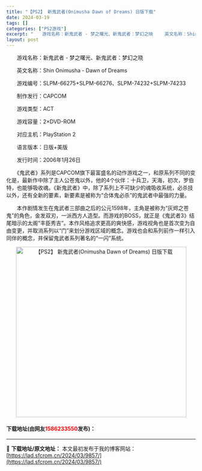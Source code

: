 ```yaml
---
title: "【PS2】 新鬼武者(Onimusha Dawn of Dreams) 日版下载"
date: 2024-03-19
tags: []
categories: ["PS2游戏"]
excerpt: "　　游戏名称：新鬼武者 - 梦之曙光、新鬼武者：梦幻之晓 　　英文名称：Shin Onimusha - Dawn of Dreams 　　游戏编号：SLPM-66275+SLPM-66276、SLPM-74232+SLPM-74233 　　制作发行：CAPCOM 　　游戏类型：ACT 　　游戏容量：&hellip;"
layout: post
---
```


 <p>　　游戏名称：新鬼武者 - 梦之曙光、新鬼武者：梦幻之晓</p> <p>　　英文名称：Shin Onimusha - Dawn of Dreams</p> <p>　　游戏编号：SLPM-66275+SLPM-66276、SLPM-74232+SLPM-74233</p> <p>　　制作发行：CAPCOM</p> <p>　　游戏类型：ACT</p> <p>　　游戏容量：2&times;DVD-ROM</p> <p>　　对应主机：PlayStation 2</p> <p>　　语言版本：日版+美版</p> <p>　　发行时间：2006年1月26日</p> <p>　　《鬼武者》系列是CAPCOM旗下最富盛名的动作游戏之一，和原系列不同的变化是，最新作中除了主人公苍鬼以外，他的4个伙伴：十兵卫，天海，初次，罗伯特，也能够吸收魂。《新鬼武者》中，除了系列上不可缺少的魂吸收系统，必杀技以外，还有全新的要素，新要素是被称为&ldquo;合体鬼必杀&rdquo;的鬼武者中最强的力量。</p> <p>　　本作剧情发生在鬼武者三部曲之后的公元1598年，主角是被称为&ldquo;灰烬之苍鬼&rdquo;的角色，金发双刃，一派西方人造型。而游戏的BOSS，就正是《鬼武者3》结尾暗示的太阁&ldquo;丰臣秀吉&rdquo;。本作风格追求更高的爽快感，游戏视角也是首次变为自由变更，并取消系列以&ldquo;门&rdquo;来划分游戏区域的概念。游戏也会和系列前作一样引入同伴的概念，并保留鬼武者系列著名的&ldquo;一闪&rdquo;系统。</p> <p align="center"><img align="" border="0" src="https://lad.sfcrom.cn/wp-content/uploads/2024/03/20240319_65f998e0294d6.jpg" width="453" alt="【PS2】 新鬼武者(Onimusha Dawn of Dreams) 日版下载" /></p> <p><h4>下载地址(由网友<font color="red">1586233550</font>发布)：</h4></p> 

---
📖 **下载地址/原文地址：** 本文最初发布于我的博客网站：[https://lad.sfcrom.cn/2024/03/9857/](https://lad.sfcrom.cn/2024/03/9857/)
